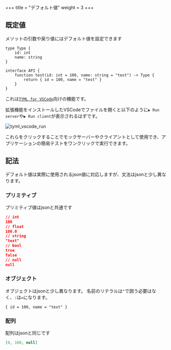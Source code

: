 +++
title = "デフォルト値"
weight = 3
+++

## 既定値
メソットの引数や戻り値にはデフォルト値を設定できます
```tyml
type Type {
    id: int
    name: string
}

interface API {
    function test(id: int = 100, name: string = "test") -> Type {
        return { id = 100, name = "test" }
    }
}
```
これは[`TYML for VSCode`](https://marketplace.visualstudio.com/items?itemName=bea4dev.tyml-lsp-vscode)向けの機能です。

拡張機能をインストールしたVSCodeでファイルを開くと以下のように`▶ Run server`や`▶ Run client`が表示されるはずです。

![tyml_vscode_run](https://tyml-org.github.io/tyml-docs-jp/chapter3/tyml_vscode_run.png)

これらをクリックすることでモックサーバーやクライアントとして使用でき、アプリケーションの簡易テストをワンクリックで実行できます。

## 記法
デフォルト値は実際に使用されるjson値に対応しますが、文法はjsonと少し異なります。

### プリミティブ
プリミティブ値はjsonと共通です
```json
// int
100
// float
100.0
// string
"text"
// bool
true
false
// null
null
```

### オブジェクト
オブジェクトはjsonと少し異なります。
名前のリテラルは`"`で囲う必要はなく、`:`は`=`になります。
```tyml
{ id = 100, name = "text" }
```

### 配列
配列はjsonと同じです
```json
[0, 100, null]
```
